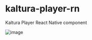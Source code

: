 # kaltura-player-rn
Kaltura Player React Native component

![image](https://user-images.githubusercontent.com/38206744/185341483-bbb1c542-ef00-4e7e-b667-1fc3109be353.png)
